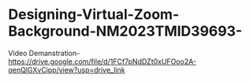 # Designing-Virtual-Zoom-Background-NM2023TMID39693-

Video Demanstration-https://drive.google.com/file/d/1FCf7pNdDZt0xUFOoo2A-qenQlGXvCipp/view?usp=drive_link
